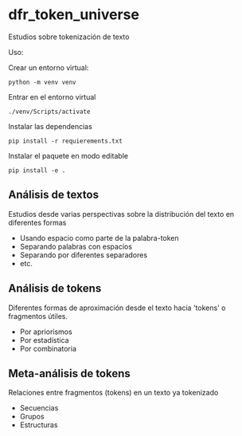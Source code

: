 # dfr_token_universe
Estudios sobre tokenización de texto

Uso:

Crear un entorno virtual:

```python -m venv venv```

Entrar en el entorno virtual

```./venv/Scripts/activate```

Instalar las dependencias

```pip install -r requierements.txt```

Instalar el paquete en modo editable

```pip install -e .```

## Análisis de textos
Estudios desde varias perspectivas sobre la distribución del texto en diferentes formas
- Usando espacio como parte de la palabra-token
- Separando palabras con espacios
- Separando por diferentes separadores
- etc.

## Análisis de tokens
Diferentes formas de aproximación desde el texto hacia 'tokens' o fragmentos útiles.
- Por apriorismos
- Por estadística
- Por combinatoria

## Meta-análisis de tokens
Relaciones entre fragmentos (tokens) en un texto ya tokenizado
- Secuencias
- Grupos
- Estructuras
